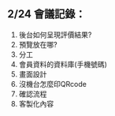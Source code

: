 ## 2/24 會議記錄：
1.	後台如何呈現評價結果?
2.	預覽放在哪?
3.	分工
4.	會員資料的資料庫(手機號碼)
5.	畫面設計
6.	沒機台怎麼印QRcode 
7.	確認流程
8.	客製化內容
 

